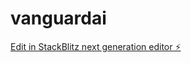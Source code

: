 # vanguardai

[Edit in StackBlitz next generation editor ⚡️](https://stackblitz.com/~/github.com/turkozemir0/vanguardai)
